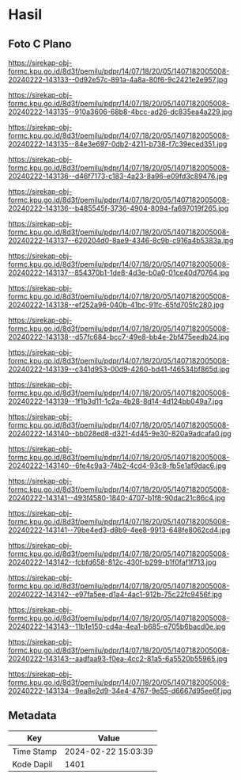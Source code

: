 # Hasil

## Foto C Plano

https://sirekap-obj-formc.kpu.go.id/8d3f/pemilu/pdpr/14/07/18/20/05/1407182005008-20240222-143133--0d92e57c-891a-4a8a-80f6-9c2421e2e957.jpg

https://sirekap-obj-formc.kpu.go.id/8d3f/pemilu/pdpr/14/07/18/20/05/1407182005008-20240222-143135--910a3606-68b8-4bcc-ad26-dc835ea4a229.jpg

https://sirekap-obj-formc.kpu.go.id/8d3f/pemilu/pdpr/14/07/18/20/05/1407182005008-20240222-143135--84e3e697-0db2-4211-b738-f7c39eced351.jpg

https://sirekap-obj-formc.kpu.go.id/8d3f/pemilu/pdpr/14/07/18/20/05/1407182005008-20240222-143136--d46f7173-c183-4a23-8a96-e09fd3c89476.jpg

https://sirekap-obj-formc.kpu.go.id/8d3f/pemilu/pdpr/14/07/18/20/05/1407182005008-20240222-143136--b485545f-3736-4904-8094-fa697019f265.jpg

https://sirekap-obj-formc.kpu.go.id/8d3f/pemilu/pdpr/14/07/18/20/05/1407182005008-20240222-143137--620204d0-8ae9-4346-8c9b-c916a4b5383a.jpg

https://sirekap-obj-formc.kpu.go.id/8d3f/pemilu/pdpr/14/07/18/20/05/1407182005008-20240222-143137--854370b1-1de8-4d3e-b0a0-01ce40d70764.jpg

https://sirekap-obj-formc.kpu.go.id/8d3f/pemilu/pdpr/14/07/18/20/05/1407182005008-20240222-143138--ef252a96-040b-41bc-91fc-65fd705fc280.jpg

https://sirekap-obj-formc.kpu.go.id/8d3f/pemilu/pdpr/14/07/18/20/05/1407182005008-20240222-143138--d57fc684-bcc7-49e8-bb4e-2bf475eedb24.jpg

https://sirekap-obj-formc.kpu.go.id/8d3f/pemilu/pdpr/14/07/18/20/05/1407182005008-20240222-143139--c341d953-00d9-4260-bd41-f46534bf865d.jpg

https://sirekap-obj-formc.kpu.go.id/8d3f/pemilu/pdpr/14/07/18/20/05/1407182005008-20240222-143139--1f1b3d11-1c2a-4b28-8d14-4d124bb049a7.jpg

https://sirekap-obj-formc.kpu.go.id/8d3f/pemilu/pdpr/14/07/18/20/05/1407182005008-20240222-143140--bb028ed8-d321-4d45-9e30-820a9adcafa0.jpg

https://sirekap-obj-formc.kpu.go.id/8d3f/pemilu/pdpr/14/07/18/20/05/1407182005008-20240222-143140--6fe4c9a3-74b2-4cd4-93c8-fb5e1af9dac6.jpg

https://sirekap-obj-formc.kpu.go.id/8d3f/pemilu/pdpr/14/07/18/20/05/1407182005008-20240222-143141--493f4580-1840-4707-b1f8-90dac21c86c4.jpg

https://sirekap-obj-formc.kpu.go.id/8d3f/pemilu/pdpr/14/07/18/20/05/1407182005008-20240222-143141--79be4ed3-d8b9-4ee8-9913-648fe8062cd4.jpg

https://sirekap-obj-formc.kpu.go.id/8d3f/pemilu/pdpr/14/07/18/20/05/1407182005008-20240222-143142--fcbfd658-812c-430f-b299-b1f0faf1f713.jpg

https://sirekap-obj-formc.kpu.go.id/8d3f/pemilu/pdpr/14/07/18/20/05/1407182005008-20240222-143142--e97fa5ee-d1a4-4ac1-912b-75c22fc9456f.jpg

https://sirekap-obj-formc.kpu.go.id/8d3f/pemilu/pdpr/14/07/18/20/05/1407182005008-20240222-143143--11b1e150-cd4a-4ea1-b685-e705b6bacd0e.jpg

https://sirekap-obj-formc.kpu.go.id/8d3f/pemilu/pdpr/14/07/18/20/05/1407182005008-20240222-143143--aadfaa93-f0ea-4cc2-81a5-6a5520b55965.jpg

https://sirekap-obj-formc.kpu.go.id/8d3f/pemilu/pdpr/14/07/18/20/05/1407182005008-20240222-143134--9ea8e2d9-34e4-4767-9e55-d6667d95ee6f.jpg


## Metadata

| Key        | Value               |
| ---------- | ------------------- |
| Time Stamp | 2024-02-22 15:03:39 |
| Kode Dapil | 1401                |



